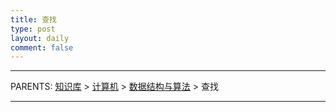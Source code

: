 ```yaml
---
title: 查找
type: post
layout: daily
comment: false
---
```


---

PARENTS: [知识库](/gknows/wiki) > [计算机](/gknows/计算机) > [数据结构与算法](/gknows/数据结构与算法) > 查找



---

